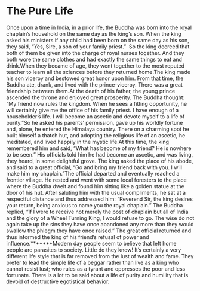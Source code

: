 # The Pure Life

Once upon a time in India, in a prior life, the Buddha was born into the royal chaplain’s household on the same day as the king’s son. When the king asked his ministers if any child had been born on the same day as his son, they said, “Yes, Sire, a son of your family priest.”       So the king decreed that both of them be given into the charge of royal nurses together. And they both wore the same clothes and had exactly the same things to eat and drink.​When they became of age, they went together to the most reputed teacher to learn all the sciences before they returned home.The king made his son viceroy and bestowed great honor upon him. From that time, the Buddha ate, drank, and lived with the prince-viceroy. There was a great friendship between them.At the death of his father, the young prince ascended the throne and enjoyed great prosperity. The Buddha thought: “My friend now rules the kingdom. When he sees a fitting opportunity, he will certainly give me the office of his family priest. I have enough of a householder’s life. I will become an ascetic and devote myself to a life of purity.”So he asked his parents’ permission, gave up his worldly fortune and, alone, he entered the Himalaya country. There on a charming spot he built himself a thatch hut, and adopting the religious life of an ascetic, he meditated, and lived happily in the mystic life.At this time, the king remembered him and said, “What has become of my friend? He is nowhere to be seen.” His officials told him he had become an ascetic, and was living, they heard, in some delightful grove. The king asked the place of his abode, and said to a great official, “Go and bring my friend back with you. I will make him my chaplain.”The official departed and eventually reached a frontier village. He rested and went with some local foresters to the place where the Buddha dwelt and found him sitting like a golden statue at the door of his hut. After saluting him with the usual compliments, he sat at a respectful distance and thus addressed him: “Reverend Sir, the king desires your return, being anxious to name you the royal chaplain.” The Buddha replied, “If I were to receive not merely the post of chaplain but all of India and the glory of a Wheel Turning King, I would refuse to go. The wise do not again take up the sins they have once abandoned any more than they would swallow the phlegm they have once raised.” The great official returned and thus informed the king of his friend’s refusal of power and influence.*******Modern day people seem to believe that left home people are parasites to society. Little do they know! It’s certainly a very different life style that is far removed from the lust of wealth and fame. They prefer to lead the simple life of a beggar rather than live as a king who cannot resist lust; who rules as a tyrant and oppresses the poor and less fortunate. There is a lot to be said about a life of purity and humility that is devoid of destructive egotistical behavior.